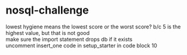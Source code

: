 # nosql-challenge
lowest hygiene means the lowest score or the worst score? b/c 5 is the highest value, but that is not good \
make sure the import statement drops db if it exists \
uncomment insert_one code in setup_starter in code block 10 